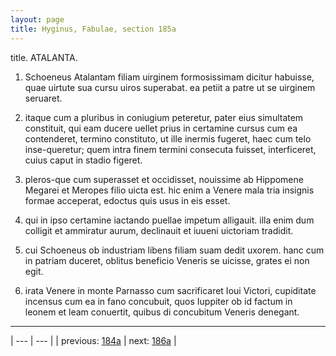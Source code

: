 ```yaml
---
layout: page
title: Hyginus, Fabulae, section 185a
---
```


title. ATALANTA.



1. Schoeneus Atalantam filiam uirginem formosissimam dicitur habuisse, quae uirtute sua cursu uiros superabat. ea petiit a patre ut se uirginem seruaret.



2. itaque cum a pluribus in coniugium peteretur, pater eius simultatem constituit, qui eam ducere uellet prius in certamine cursus cum ea contenderet, termino constituto, ut ille inermis fugeret, haec cum telo inse-queretur; quem intra finem termini consecuta fuisset, interficeret, cuius caput in stadio figeret.



3. pleros-que cum superasset et occidisset, nouissime ab Hippomene Megarei et Meropes filio uicta est. hic enim a Venere mala tria insignis formae acceperat, edoctus quis usus in eis esset.



4. qui in ipso certamine iactando puellae impetum alligauit. illa enim dum colligit et ammiratur aurum, declinauit et iuueni uictoriam tradidit.



5. cui Schoeneus ob industriam libens filiam suam dedit uxorem. hanc cum in patriam duceret, oblitus beneficio Veneris se uicisse, grates ei non egit.



6. irata Venere in monte Parnasso cum sacrificaret Ioui Victori, cupiditate incensus cum ea in fano concubuit, quos Iuppiter ob id factum in leonem et leam conuertit, quibus di concubitum Veneris denegant.



---

| --- | --- |
| previous: [184a](../184a/) | next: [186a](../186a/) |